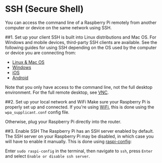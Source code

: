 # SSH (Secure Shell)

You can access the command line of a Raspberry Pi remotely from another computer or device on the same network using SSH.

##1. Set up your client
SSH is built into Linux distributions and Mac OS. For Windows and mobile devices, third-party SSH clients are available. See the following guides for using SSH depending on the OS used by the computer or device you are connecting from:

- [Linux & Mac OS](unix.md)
- [Windows](windows.md)
- [iOS](ios.md)
- [Android](android.md)

Note that you only have access to the command line, not the full desktop environment. For the full remote desktop, see [VNC](../vnc/README.md).

##2. Set up your local network and WiFi
Make sure your Raspberry Pi is properly set up and connected. If you're using [WiFi](../../configuration/wireless/wireless-cli.md), this is done using the `wpa_supplicant.conf` config file. 

Otherwise, plug your Raspberry Pi directly into the router.

##3. Enable SSH
The Raspberry Pi has an SSH server enabled by default. The SSH server on your Raspberry Pi may be disabled, in which case you will have to enable it manually. This is done using [raspi-config](../../configuration/raspi-config.md):

Enter `sudo raspi-config` in the terminal, then navigate to `ssh`, press `Enter` and select `Enable or disable ssh server`.


